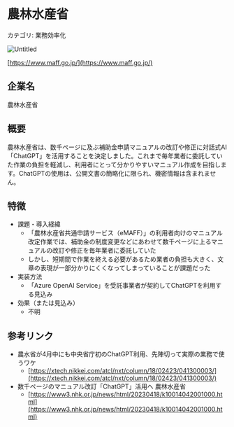 # 農林水産省

カテゴリ: 業務効率化

![Untitled](%E8%BE%B2%E6%9E%97%E6%B0%B4%E7%94%A3%E7%9C%81%204e4c3b63edd845f1b0fe90e3993d648b/Untitled.png)

[https://www.maff.go.jp/](https://www.maff.go.jp/)

## 企業名

農林水産省

## 概要

農林水産省は、数千ページに及ぶ補助金申請マニュアルの改訂や修正に対話式AI「ChatGPT」を活用することを決定しました。これまで毎年業者に委託していた作業の負担を軽減し、利用者にとって分かりやすいマニュアル作成を目指します。ChatGPTの使用は、公開文書の簡略化に限られ、機密情報は含まれません。

## 特徴

- 課題・導入経緯
    - 「農林水産省共通申請サービス（eMAFF）」の利用者向けのマニュアル改定作業では、補助金の制度変更などにあわせて数千ページに上るマニュアルの改訂や修正を毎年業者に委託していた
    - しかし、短期間で作業を終える必要があるため業者の負担も大きく、文章の表現が一部分かりにくくなってしまっていることが課題だった
- 実装方法
    - 「Azure OpenAI Service」を受託事業者が契約してChatGPTを利用する見込み
- 効果（または見込み）
    - 不明

## 参考リンク

- 農水省が4月中にも中央省庁初のChatGPT利用、先陣切って実際の業務で使うワケ
    - [https://xtech.nikkei.com/atcl/nxt/column/18/02423/041300003/](https://xtech.nikkei.com/atcl/nxt/column/18/02423/041300003/)
- 数千ページのマニュアル改訂「ChatGPT」活用へ 農林水産省
    - [https://www3.nhk.or.jp/news/html/20230418/k10014042001000.html](https://www3.nhk.or.jp/news/html/20230418/k10014042001000.html)